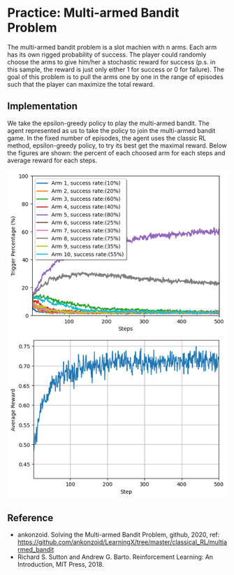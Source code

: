 # Practice: Multi-armed Bandit Problem

The multi-armed bandit problem is a slot machien with n arms. Each arm has its own rigged probability of success. The player could randomly choose the arms to give him/her a stochastic reward for success (p.s. in this sample, the reward is just only either 1 for success or 0 for failure). The goal of this problem is to pull the arms one by one in the range of episodes such that the player can maximize the total reward.

## Implementation

We take the epsilon-greedy policy to play the multi-armed bandit. The agent represented as us to take the policy to join the multi-armed bandit game. In the fixed number of episodes, the agent uses the classic RL method, epsilon-greedy policy, to try its best get the maximal reward. Below the figures are shown: the percent of each choosed arm for each steps and average reward for each steps.

<img alt="the count percentage of each action" src="figs/actions.png">
<img alt="the average reward" src="figs/avg_rewards.png">

## Reference
* ankonzoid. Solving the Multi-armed Bandit Problem, github, 2020, ref: https://github.com/ankonzoid/LearningX/tree/master/classical_RL/multiarmed_bandit
* Richard S. Sutton and Andrew G. Barto. Reinforcement Learning: An Introduction, MIT Press, 2018.